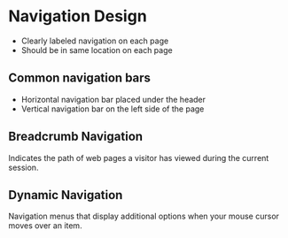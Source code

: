 # Navigation Design

- Clearly labeled navigation on each page
- Should be in same location on each page


## Common navigation bars
- Horizontal navigation bar placed under the header
- Vertical navigation bar on the left side of the page


## Breadcrumb Navigation
Indicates the path of web pages a visitor has viewed during the current session.


## Dynamic Navigation
Navigation menus that display additional options when your mouse cursor moves over an item.

